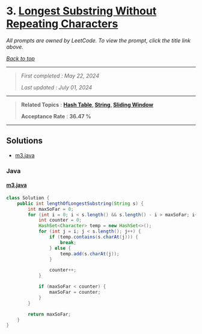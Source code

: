 # 3. [Longest Substring Without Repeating Characters](<https://leetcode.com/problems/longest-substring-without-repeating-characters>)

*All prompts are owned by LeetCode. To view the prompt, click the title link above.*

*[Back to top](<../README.md>)*

------

> *First completed : May 22, 2024*
>
> *Last updated : July 01, 2024*

------

> **Related Topics** : **[Hash Table](<by_topic/Hash Table.md>), [String](<by_topic/String.md>), [Sliding Window](<by_topic/Sliding Window.md>)**
>
> **Acceptance Rate** : **36.47 %**

------

## Solutions

- [m3.java](<../my-submissions/m3.java>)
### Java
#### [m3.java](<../my-submissions/m3.java>)
```Java
class Solution {
    public int lengthOfLongestSubstring(String s) {
        int maxSoFar = 0;
        for (int i = 0; i < s.length() && s.length() - i > maxSoFar; i++) {
            int counter = 0;
            HashSet<Character> temp = new HashSet<>();
            for (int j = i; j < s.length(); j++) {
                if (temp.contains(s.charAt(j))) {
                    break;
                } else {
                    temp.add(s.charAt(j));
                }

                counter++;
            }

            if (maxSoFar < counter) {
                maxSoFar = counter;
            }
        }

        return maxSoFar;
    }
}
```

